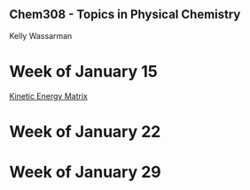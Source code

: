 ## Chem308 - Topics in Physical Chemistry
Kelly Wassarman

# Week of January 15 
[Kinetic Energy Matrix](/kinetic.m)
# Week of January 22
# Week of January 29
